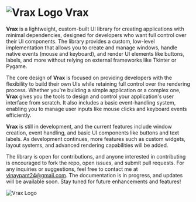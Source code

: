 # ![Vrax Logo](https://img.icons8.com/ios/50/000000/code.png) **Vrax**

**Vrax** is a lightweight, custom-built UI library for creating applications with minimal dependencies, designed for developers who want full control over their UI components. The library provides a custom, low-level implementation that allows you to create and manage windows, handle native events (mouse and keyboard), and render UI elements like buttons, labels, and more without relying on external frameworks like Tkinter or Pygame.

The core design of **Vrax** is focused on providing developers with the flexibility to build their own UIs while retaining full control over the rendering process. Whether you're building a simple application or a complex one, **Vrax** gives you the tools to design and control your application's user interface from scratch. It also includes a basic event-handling system, enabling you to manage user inputs like mouse clicks and keyboard events efficiently.

**Vrax** is still in development, and the current features include window creation, event handling, and basic UI components like buttons and text labels. As development continues, more features such as custom widgets, layout systems, and advanced rendering capabilities will be added.

The library is open for contributions, and anyone interested in contributing is encouraged to fork the repo, open issues, and submit pull requests. For any inquiries or suggestions, feel free to contact me at [vinaypant24@gmail.com](mailto:vinaypant24@gmail.com). The documentation is in progress, and updates will be available soon. Stay tuned for future enhancements and features!

![Vrax Logo](https://img.icons8.com/ios/50/000000/code.png)
